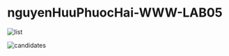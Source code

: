 # nguyenHuuPhuocHai-WWW-LAB05


![list](https://ibb.co/M75Lf0X)


![candidates](https://ibb.co/QcrPpXT)

